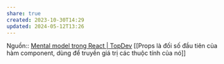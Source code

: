 ```yaml
---
share: true
created: 2023-10-30T14:29
updated: 2024-05-12T13:26
---
```

Nguồn:: [Mental model trong React | TopDev](https://topdev.vn/blog/mental-model-trong-react/)
[[Props là đối số đầu tiên của hàm component, dùng để truyền giá trị các thuộc tính của nó]]